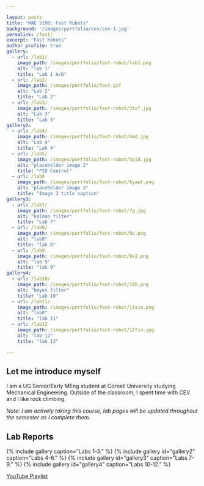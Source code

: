 ```yaml
---

layout: posts
title: "MAE 5190: Fast Robots"
background: '/images/portfolio/cev/cev-1.jpg'
permalink: /fast/
excerpt: "Fast Robots"
author_profile: true
gallery:
  - url: /lab1/
    image_path: /images/portfolio/fast-robot/lab1.png
    alt: "lab 1"
    title: "Lab 1 A/B"
  - url: /lab2/
    image_path: /images/portfolio/fast.gif
    alt: "Lab 2"
    title: "Lab 2"
  - url: /lab3/
    image_path: /images/portfolio/fast-robot/3tof.jpg
    alt: "Lab 3"
    title: "Lab 3"
gallery2:
  - url: /lab4/
    image_path: /images/portfolio/fast-robot/4md.jpg
    alt: "Lab 4"
    title: "Lab 4"
  - url: /lab5/
    image_path: /images/portfolio/fast-robot/5pid.jpg
    alt: "placeholder image 2"
    title: "PID Control"
  - url: /lab6
    image_path: /images/portfolio/fast-robot/6yawt.png
    alt: "placeholder image 3"
    title: "Image 3 title caption"
gallery3:
  - url: /lab7/
    image_path: /images/portfolio/fast-robot/7g.jpg
    alt: "kalman filter"
    title: "Lab 7"
  - url: /lab8/
    image_path: /images/portfolio/fast-robot/8c.png
    alt: "lab8"
    title: "lab 8"
  - url: /lab9
    image_path: /images/portfolio/fast-robot/9s2.png
    alt: "lab 9"
    title: "lab 9"
gallery4:
  - url: /lab10/
    image_path: /images/portfolio/fast-robot/10b.png
    alt: "bayes filter"
    title: "Lab 10"
  - url: /lab11/
    image_path: /images/portfolio/fast-robot/11sim.png
    alt: "lab8"
    title: "lab 11"
  - url: /lab12
    image_path: /images/portfolio/fast-robot/12fin.jpg
    alt: "lab 12"
    title: "lab 12"

---
```


## Let me introduce myself
I am a UG Senior/Early MEng student at Cornell University studying Mechanical Engineering. Outside of the classroom, I spent time with CEV and I like rock climbing.

*Note: I am actively taking this course, lab pages will be updated throughout the semester as I complete them.*

## Lab Reports
{% include gallery caption="Labs 1-3." %}
{% include gallery id="gallery2" caption="Labs 4-6." %}
{% include gallery id="gallery3" caption="Labs 7-9." %}
{% include gallery id="gallery4" caption="Labs 10-12." %}




[YouTube Playlist](https://www.youtube.com/playlist?list=PLBO_ctcwR7rnDA0wUdHClEHHy3owbuQsL)
